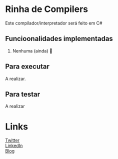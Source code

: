 ﻿# Rinha de Compilers

Este compilador/interpretador será feito em C#

## Funcioonalidades implementadas

1. Nenhuma (ainda) 🙂

## Para executar

A realizar.

## Para testar

A realizar

# Links

[Twitter](https://twitter.com/lucaspsilveiras)  
[LinkedIn](https://www.linkedin.com/in/lucas-pachecos/)  
[Blog](https://lucaspacheco.dev/)  